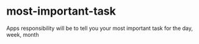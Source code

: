 # most-important-task
Apps responsibility will be to tell you your most important task for the day, week, month

